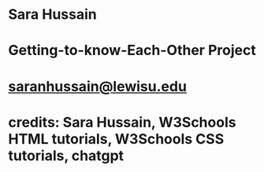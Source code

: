 # Sara Hussain 
# Getting-to-know-Each-Other Project
# saranhussain@lewisu.edu
# credits: Sara Hussain, W3Schools HTML tutorials, W3Schools CSS tutorials, chatgpt
